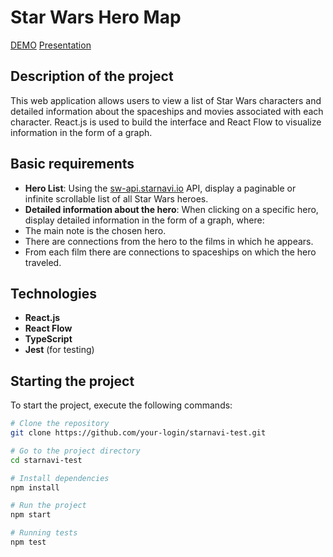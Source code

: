 # Star Wars Hero Map

[DEMO](https://star-wars-map.vercel.app/)
[Presentation](https://www.loom.com/share/0734408156354bc88e4e804566d7a2ad)

## Description of the project

This web application allows users to view a list of Star Wars characters and detailed information about the spaceships and movies associated with each character. React.js is used to build the interface and React Flow to visualize information in the form of a graph.

## Basic requirements

- **Hero List**: Using the [sw-api.starnavi.io](https://sw-api.starnavi.io/documentation) API, display a paginable or infinite scrollable list of all Star Wars heroes.
- **Detailed information about the hero**: When clicking on a specific hero, display detailed information in the form of a graph, where:
 - The main note is the chosen hero.
 - There are connections from the hero to the films in which he appears.
 - From each film there are connections to spaceships on which the hero traveled.

## Technologies

- **React.js**
- **React Flow**
- **TypeScript**
- **Jest** (for testing)

## Starting the project

To start the project, execute the following commands:

```bash
# Clone the repository
git clone https://github.com/your-login/starnavi-test.git

# Go to the project directory
cd starnavi-test

# Install dependencies
npm install

# Run the project
npm start

# Running tests
npm test

